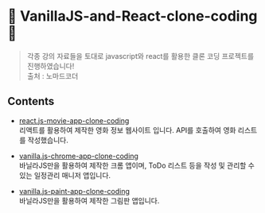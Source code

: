 # 👥 VanillaJS-and-React-clone-coding 👥
> 각종 강의 자료들을 토대로 javascript와 react를 활용한 클론 코딩 프로젝트를 진행하였습니다!<br/>
출처 : 노마드코더

## Contents
+ [react.js-movie-app-clone-coding](https://github.com/leejiwon6315/clone-coding/tree/master/movie_app_clone_coding)
  <br/>리액트를 활용하여 제작한 영화 정보 웹사이트 입니다. API를 호출하여 영화 리스트를 작성했습니다.
  
+ [vanilla.js-chrome-app-clone-coding](https://github.com/leejiwon6315/clone-coding-project/tree/master/Vanilla.js-chrome-app-clone-coding)
  <br/>바닐라JS만을 활용하여 제작한 크롬 앱이며, ToDo 리스트 등을 작성 및 관리할 수 있는 일정관리 매니저 앱입니다.
  
+ [vanilla.js-paint-app-clone-coding](https://github.com/leejiwon6315/VanillaJS-and-React-clone-coding/tree/master/vanilla.js-paint-app-clone-coding)
  <br/>바닐라JS만을 활용하여 제작한 그림판 앱입니다.
